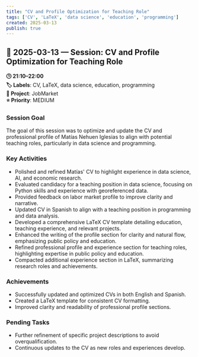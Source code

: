 ```yaml
---
title: "CV and Profile Optimization for Teaching Role"
tags: ['CV', 'LaTeX', 'data science', 'education', 'programming']
created: 2025-03-13
publish: true
---
```


## 📅 2025-03-13 — Session: CV and Profile Optimization for Teaching Role

**🕒 21:10–22:00**  
**🏷️ Labels**: CV, LaTeX, data science, education, programming  
**📂 Project**: JobMarket  
**⭐ Priority**: MEDIUM  


### Session Goal
The goal of this session was to optimize and update the CV and professional profile of Matías Nehuen Iglesias to align with potential teaching roles, particularly in data science and programming.

### Key Activities
- Polished and refined Matías' CV to highlight experience in data science, AI, and economic research.
- Evaluated candidacy for a teaching position in data science, focusing on Python skills and experience with georeferenced data.
- Provided feedback on labor market profile to improve clarity and narrative.
- Updated CV in Spanish to align with a teaching position in programming and data analysis.
- Developed a comprehensive LaTeX CV template detailing education, teaching experience, and relevant projects.
- Enhanced the writing of the profile section for clarity and natural flow, emphasizing public policy and education.
- Refined professional profile and experience section for teaching roles, highlighting expertise in public policy and education.
- Compacted additional experience section in LaTeX, summarizing research roles and achievements.

### Achievements
- Successfully updated and optimized CVs in both English and Spanish.
- Created a LaTeX template for consistent CV formatting.
- Improved clarity and readability of professional profile sections.

### Pending Tasks
- Further refinement of specific project descriptions to avoid overqualification.
- Continuous updates to the CV as new roles and experiences develop.
